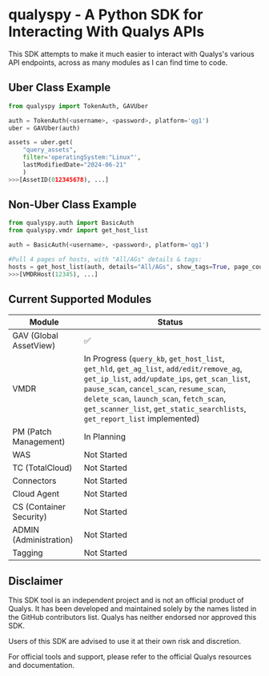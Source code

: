 # qualyspy - A Python SDK for Interacting With Qualys APIs

This SDK attempts to make it much easier to interact with Qualys's various API endpoints, across as many modules as I can find time to code.

## Uber Class Example
```py
from qualyspy import TokenAuth, GAVUber

auth = TokenAuth(<username>, <password>, platform='qg1')
uber = GAVUber(auth)

assets = uber.get(
    "query_assets", 
    filter='operatingSystem:"Linux"', 
    lastModifiedDate="2024-06-21"
    )
>>>[AssetID(012345678), ...]
```
## Non-Uber Class Example
```py
from qualyspy.auth import BasicAuth
from qualyspy.vmdr import get_host_list

auth = BasicAuth(<username>, <password>, platform='qg1')

#Pull 4 pages of hosts, with "All/AGs" details & tags:
hosts = get_host_list(auth, details="All/AGs", show_tags=True, page_count=4)
>>>[VMDRHost(12345), ...]
```

## Current Supported Modules 
|Module| Status |
|--|--|
| GAV (Global AssetView) |✅|
| VMDR | In Progress (```query_kb```, ```get_host_list```, ```get_hld```, ```get_ag_list```, ```add/edit/remove_ag```, ```get_ip_list```, ```add/update_ips```, ```get_scan_list```, ```pause_scan```, ```cancel_scan```, ```resume_scan```, ```delete_scan```, ```launch_scan```, ```fetch_scan```, ```get_scanner_list```, ```get_static_searchlists```, ```get_report_list``` implemented) |
| PM (Patch Management) | In Planning |
| WAS | Not Started |
| TC (TotalCloud) | Not Started |
|Connectors | Not Started |
|Cloud Agent | Not Started |
|CS (Container Security) | Not Started
|ADMIN (Administration) | Not Started
|Tagging| Not Started


## Disclaimer

This SDK tool is an independent project and is not an official product of Qualys. It has been developed and maintained solely by the names listed in the GitHub contributors list. Qualys has neither endorsed nor approved this SDK.

Users of this SDK are advised to use it at their own risk and discretion.

For official tools and support, please refer to the official Qualys resources and documentation.
